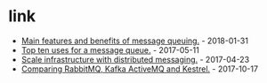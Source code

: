 # link

* [Main features and benefits of message queuing.](https://www.ibm.com/support/knowledgecenter/en/SSFKSJ_7.5.0/com.ibm.mq.pro.doc/q002630_.htm) - 2018-01-31
* [Top ten uses for a message queue.](https://blog.iron.io/top-10-uses-for-message-queue/) - 2017-05-11
* [Scale infrastructure with distributed messaging.](http://blog.digiqt.com/index.php/2017/04/23/how-you-scale-infrastructure-with-distributed-messaging/) - 2017-04-23
* [Comparing RabbitMQ, Kafka ActiveMQ and Kestrel.](http://teckhike.com/message-broker-comparison-rabbitmq-kafka-activemq-kestrel/) - 2017-10-17
